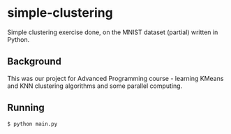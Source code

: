 # simple-clustering
Simple clustering exercise done, on the MNIST dataset (partial) written in Python.

## Background
This was our project for Advanced Programming course - learning KMeans and KNN clustering algorithms and some parallel computing.

## Running
```sh
$ python main.py
```
